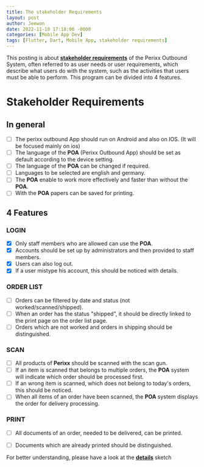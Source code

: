 ```yaml
---
title: The stakeholder Requirements
layout: post
author: Jeewon
date: 2022-11-10 17:18:00 -0000
categories: [Mobile App Dev]
tags: [Flutter, Dart, Mobile App, stakeholder requirements]
---
```


This posting is about [**stakeholder requirements**][sr-medium] of the Perixx Outbound System, often referred to as user needs or user requirements, which describe what users do with the system, such as the activities that users must be able to perform. 
This program can be divided into 4 features.

# Stakeholder Requirements

## In general

- [ ] The perixx outbound App should run on Android and also on IOS. (It will be focused mainly on ios)
- [ ] The language of the **POA** (Perixx Outbound App) should be set as default according to the device setting. 
- [ ] The language of the **POA** can be changed if required.
- [ ] Languages to be selected are english and germany.
- [ ] The **POA** enable to work more effectively and faster than without the **POA**.
- [ ] With the **POA** papers can be saved for printing.

## 4 Features

### LOGIN

- [x] Only staff members who are allowed can use the **POA**.
- [x] Accounts should be set up by administrators and then provided to staff members.
- [x] Users can also log out.
- [x] If a user mistype his account, this should be noticed with details.

### ORDER LIST

- [ ] Orders can be filtered by date and status (not worked/scanned/shipped). 
- [ ] When an order has the status "shipped", it should be directly linked to the print page on the order list page.
- [ ] Orders which are not worked and orders in shipping should be distinguished.

### SCAN

- [ ] All products of **Perixx** should be scanned with the scan gun.
- [ ] If an item is scanned that belongs to multiple orders, the **POA** system will indicate which order should be processed first.
- [ ] If an wrong item is scanned, which does not belong to today's orders, this should be noticed. 
- [ ] When all items of an order have been scanned, the **POA** system displays the order for delivery processing.

### PRINT
- [ ] All documents of an order, needed to be delivered, can be printed.
- [ ] Documents which are already printed should be distinguished.


For better understanding, please have a look at the [**details**][details] sketch

[sr-medium]: https://medium.com/@nhan.tran/business-requirements-vs-stakeholder-requirements-8a5127c4fb12
[details]:https://drwldnjs521.github.io/posts/details/